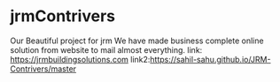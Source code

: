 # jrmContrivers 

Our Beautiful project for jrm
We have made business complete online solution from website to mail almost everything.
link: https://jrmbuildingsolutions.com
link2:https://sahil-sahu.github.io/JRM-Contrivers/master
